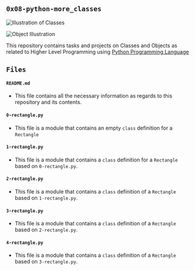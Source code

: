 ## `0x08-python-more_classes`

![Illustration of Classes](https://intellipaat.com/mediaFiles/2019/03/python10.png)

![Object Illustration](https://pythonlobby.com/wp-content/uploads/2020/08/object-oriented-programming-in-python.jpg)

This repository contains tasks and projects on Classes and Objects as related to Higher Level Programming using [Python Programming Language](https://en.wikipedia.org/wiki/Python_(programming_language))

## `Files`

#### `README.md`
  - This file contains all the necessary information as regards to this repository and its contents.

#### `0-rectangle.py`
  - This file is a module that contains an empty `class` definition for a `Rectangle`

#### `1-rectangle.py`
  - This file is a module that contains a `class` definition for a `Rectangle` based on `0-rectangle.py`.

#### `2-rectangle.py`
  - This file is a module that contains a `class` definition of a `Rectangle` based on `1-rectangle.py`.

#### `3-rectangle.py`
  - This file is a module that contains a `class` definition of a `Rectangle` based on `2-rectangle.py`.

#### `4-rectangle.py`
  - This file is a module that contains a `class` definition of a `Rectangle` based on `3-rectangle.py`.
